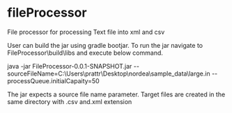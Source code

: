 # fileProcessor
File processor for processing Text file into xml and csv

User can build the jar using gradle bootjar.
To run the jar navigate to  FileProcessor\build\libs
and execute below command.


java -jar FileProcessor-0.0.1-SNAPSHOT.jar --sourceFileName=C:\\Users\\prattr\\Desktop\\nordea\\sample_data\\large.in --processQueue.initialCapaity=50


The jar expects a source file name parameter. Target files are created in the same directory with .csv and.xml extension
